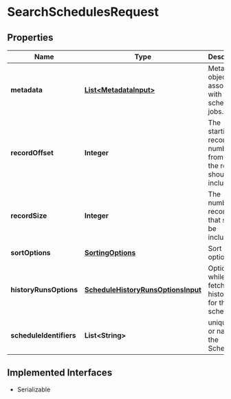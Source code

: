 

# SearchSchedulesRequest


## Properties

| Name | Type | Description | Notes |
|------------ | ------------- | ------------- | -------------|
|**metadata** | [**List&lt;MetadataInput&gt;**](MetadataInput.md) | Metadata objects associated with the scheduled jobs. |  [optional] |
|**recordOffset** | **Integer** | The starting record number from where the records should be included. |  [optional] |
|**recordSize** | **Integer** | The number of records that should be included. |  [optional] |
|**sortOptions** | [**SortingOptions**](SortingOptions.md) | Sort options. |  [optional] |
|**historyRunsOptions** | [**ScheduleHistoryRunsOptionsInput**](ScheduleHistoryRunsOptionsInput.md) | Options while fetching history runs for the schedule. |  [optional] |
|**scheduleIdentifiers** | **List&lt;String&gt;** | unique ID or name of the Schedule |  [optional] |


## Implemented Interfaces

* Serializable


